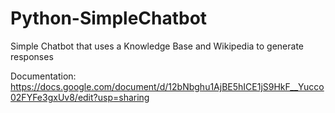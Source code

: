 # Python-SimpleChatbot
Simple Chatbot that uses a Knowledge Base and Wikipedia to generate responses

Documentation: 
https://docs.google.com/document/d/12bNbghu1AjBE5hICE1jS9HkF__Yucco02FYFe3gxUv8/edit?usp=sharing
